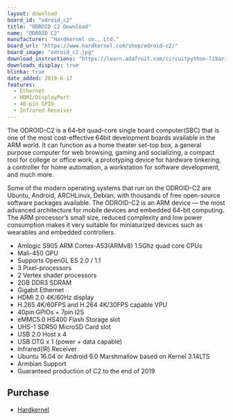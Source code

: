 ```yaml
---
layout: download
board_id: "odroid_c2"
title: "ODROID C2 Download"
name: "ODROID C2"
manufacturer: "Hardkernel co., Ltd."
board_url: "https://www.hardkernel.com/shop/odroid-c2/"
board_image: "odroid_c2.jpg"
download_instructions: "https://learn.adafruit.com/circuitpython-libaries-linux-odroid-c2"
downloads_display: true
blinka: true
date_added: 2019-6-17
features:
  - Ethernet
  - HDMI/DisplayPort
  - 40-pin GPIO
  - Infrared Receiver
---
```


The ODROID-C2 is a 64-bit quad-core single board computer(SBC) that is one of the most cost-effective 64bit development boards available in the ARM world. It can function as a home theater set-top box, a general purpose computer for web browsing, gaming and socializing, a compact tool for college or office work, a prototyping device for hardware tinkering, a controller for home automation, a workstation for software development, and much more.

Some of the modern operating systems that run on the ODROID-C2 are Ubuntu, Android, ARCHLinux, Debian, with thousands of free open-source software packages available. The ODROID-C2 is an ARM device — the most advanced architecture for mobile devices and embedded 64-bit computing. The ARM processor’s small size, reduced complexity and low power consumption makes it very suitable for miniaturized devices such as wearables and embedded controllers.

- Amlogic S905 ARM Cortex-A53(ARMv8) 1.5Ghz quad core CPUs
- Mali-450 GPU
- Supports OpenGL ES 2.0 / 1.1
- 3 Pixel-processors
- 2 Vertex shader processors
- 2GB DDR3 SDRAM
- Gigabit Ethernet
- HDMI 2.0 4K/60Hz display
- H.265 4K/60FPS and H.264 4K/30FPS capable VPU
- 40pin GPIOs + 7pin I2S
- eMMC5.0 HS400 Flash Storage slot
- UHS-1 SDR50 MicroSD Card slot
- USB 2.0 Host x 4
- USB OTG x 1 (power + data capable)
- Infrared(IR) Receiver
- Ubuntu 16.04 or Android 6.0 Marshmallow based on Kernel 3.14LTS
- Armbian Support
- Guaranteed production of C2 to the end of 2019

## Purchase
* [Hardkernel](https://www.hardkernel.com/shop/odroid-c2/)
